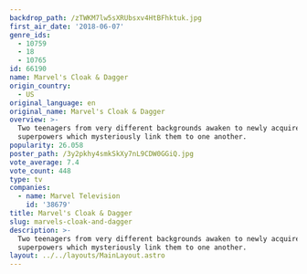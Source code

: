 ```yaml
---
backdrop_path: /zTWKM7lw5sXRUbsxv4HtBFhktuk.jpg
first_air_date: '2018-06-07'
genre_ids:
  - 10759
  - 18
  - 10765
id: 66190
name: Marvel's Cloak & Dagger
origin_country:
  - US
original_language: en
original_name: Marvel's Cloak & Dagger
overview: >-
  Two teenagers from very different backgrounds awaken to newly acquired
  superpowers which mysteriously link them to one another.
popularity: 26.058
poster_path: /3y2pkhy4smkSkXy7nL9CDW0GGiQ.jpg
vote_average: 7.4
vote_count: 448
type: tv
companies:
  - name: Marvel Television
    id: '38679'
title: Marvel's Cloak & Dagger
slug: marvels-cloak-and-dagger
description: >-
  Two teenagers from very different backgrounds awaken to newly acquired
  superpowers which mysteriously link them to one another.
layout: ../../layouts/MainLayout.astro
---
```


